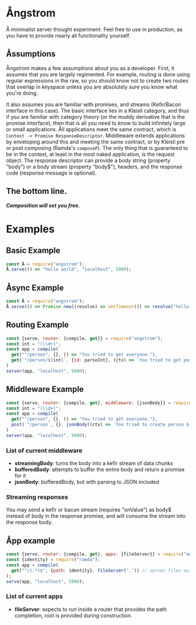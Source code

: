 # Ångstrom
Å minimalist server thought experiment.  Feel free to use in production, as you have to provide nearly all functionality yourself.

## Åssumptions
Ångstrom makes a few assumptions about you as a developer.  First, it assumes that you are largely regimented.  For example, routing is done using regular expressions in the raw, so you should know not to create two routes that overlap in keyspace unless you are absolutely sure you know what you're doing.

It also assumes you are familiar with promises, and streams (Kefir/Bacon interface in this case).  The basic interface lies in a Kleisli category, and thus if you are familiar with category theory (or the muddy derivative that is the promise interface), then that is all you need to know to build infinitely large or small applications.  Åll applications meet the same contract, which is `Context -> Promise ResponseDescriptor`.  Middleware extends applications by enveloping around this and meeting the same contract, or by Kleisli pre or post composing (Ramda's `composeP`).  The only thing that is guaranteed to be in the context, at least in the most naked application, is the request object.  The response descriptor can provide a body string (property "body") or a body stream (property "body$"), headers, and the response code (response message is optional).

## The bottom line.
**_Composition will set you free._**

# Examples

## Basic Example
```javascript
const Å = require("angstrom");
Å.serve(() => "hello world", "localhost", 5000);
```

## Åsync Example
```javascript
const Å = require("angstrom");
Å.serve(() => Promise.new((resolve) => setTimeout(() => resolve("hello world"), 2000)), "localhost", "5000");
```

## Routing Example
```javascript
const {serve, router: {compile, get}} = require("angstrom");
const int = "(\\d+)";
const app = compile(
  get("^/person", {}, () => "You tried to get everyone."),
  get(`^/person/${int}`, {id: parseInt}, (ctx) => `You tried to get person ${ctx.params.id}`)
)
server(app, "localhost", 5000);
```

## Middleware Example
```javascript
const {serve, router: {compile, get}, middleware: {jsonBody}} = require("angstrom");
const int = "(\\d+)";
const app = compile(
  get("^/person", {}, () => "You tried to get everyone."),
  post(`^/person`, {}, jsonBody((ctx) => `You tried to create person ${ctx.body.name}`))
)
server(app, "localhost", 5000);
```
### List of current middleware
* **streamingBody**: turns the body into a kefir stream of data chunks
* **bufferedBody**: attempts to buffer the entire body and return a promise for it
* **jsonBody**: bufferedBody, but with parsing to JSON included

### Streaming responses
You may send a kefir or bacon stream (requires "onValue") as body$ instead of body in the response promise, and will consume the stream into the response body.

## Åpp example
```javascript
const {serve, router: {compile, get}, apps: {fileServer}} = require("angstrom");
const {identity} = require("ramda");
const app = compile(
  get("^/(.*)$", {path: identity}, fileServer(".")) // serves files out of CWD; streams off disk, not buffered
);
serve(app, "localhost", 5000);
```
### List of current apps
* **fileServer**: expects to run inside a router that provides the path completion, root is provided during construction.
